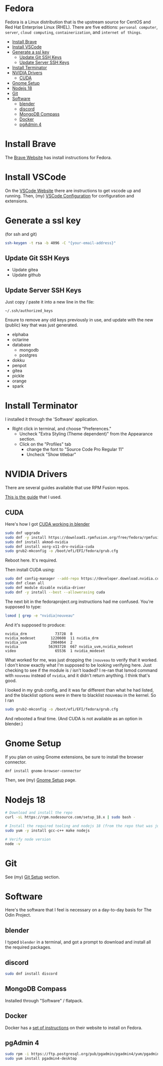 <!-- Local Content Links -->

[vscode-setup]: ../vscode-configuration.md
[gnome-setup]: ./gnome-configuration.md
[git-setup]: ../git.md#setup

# Fedora <!-- omit in toc -->

Fedora is a Linux distribution that is the upstream source for CentOS and Red Hat Enterprise Linux (RHEL). There are five editions: `personal computer`, `server`, `cloud computing`, `containerization`, and `internet of things`.

- [Install Brave](#install-brave)
- [Install VSCode](#install-vscode)
- [Generate a ssl key](#generate-a-ssl-key)
  - [Update Git SSH Keys](#update-git-ssh-keys)
  - [Update Server SSH Keys](#update-server-ssh-keys)
- [Install Terminator](#install-terminator)
- [NVIDIA Drivers](#nvidia-drivers)
  - [CUDA](#cuda)
- [Gnome Setup](#gnome-setup)
- [Nodejs 18](#nodejs-18)
- [Git](#git)
- [Software](#software)
  - [blender](#blender)
  - [discord](#discord)
  - [MongoDB Compass](#mongodb-compass)
  - [Docker](#docker)
  - [pgAdmin 4](#pgadmin-4)

# Install Brave

The [Brave Website](https://brave.com/linux/#fedora-centos-streamrhel) has install instructions for Fedora.

# Install VSCode

On the [VSCode Website](https://code.visualstudio.com/docs/setup/linux#_rhel-fedora-and-centos-based-distributions) there are instructions to get vscode up and running. Then, (my) [VSCode Configuration][vscode-setup] for configuration and extensions.

# Generate a ssl key

(for ssh and git)

```bash
ssh-keygen -t rsa -b 4096 -C "{your-email-address}"
```

## Update Git SSH Keys

- Update gitea
- Update github

## Update Server SSH Keys

Just copy / paste it into a new line in the file:

```
~/.ssh/authorized_keys
```

Ensure to remove any old keys previously in use, and update with the new (public) key that was just generated.

- elphaba
- octarine
- database
  - mongodb
  - postgres
- dokku
- penpot
- gitea
- pickle
- orange
- spark

# Install Terminator

I installed it through the 'Software' application.

- Right click in terminal, and choose "Preferences."
  - Uncheck "Extra Styling (Theme dependent)" from the Appearance section.
  - Click on the "Profiles" tab
    - change the font to "Source Code Pro Regular 11"
    - Uncheck "Show titlebar"

# NVIDIA Drivers

There are several guides available that use RPM Fusion repos.

[This is the guide](https://phoenixnap.com/kb/fedora-nvidia-drivers) that I used.

## CUDA

Here's how I got [CUDA working in blender](https://discussion.fedoraproject.org/t/nvidia-cuda-is-not-shown-in-blender/75946/5)

```bash
sudo dnf upgrade
sudo dnf -y install https://download1.rpmfusion.org/free/fedora/rpmfusion-free-release-$(rpm -E %fedora).noarch.rpm https://download1.rpmfusion.org/nonfree/fedora/rpmfusion-nonfree-release-$(rpm -E %fedora).noarch.rpm
sudo dnf install akmod-nvidia
sudo dnf install xorg-x11-drv-nvidia-cuda
sudo grub2-mkconfig -o /boot/efi/EFI/fedora/grub.cfg
```

Reboot here. It's required.

Then install CUDA using:

```bash
sudo dnf config-manager --add-repo https://developer.download.nvidia.com/compute/cuda/repos/fedora36/x86_64/cuda-fedora36.repo
sudo dnf clean all
sudo dnf module disable nvidia-driver
sudo dnf -y install --best --allowerasing cuda
```

The next bit in the fedoraproject.org instructions had me confused. You're supposed to type:

```bash
lsmod | grep -e "nvidia|nouveau"
```

And it's supposed to produce:

```
nvidia_drm             73728  8
nvidia_modeset       1220608  11 nvidia_drm
nvidia_uvm           2904064  2
nvidia              56393728  667 nvidia_uvm,nvidia_modeset
video                  65536  1 nvidia_modeset
```

What worked for me, was just dropping the `|nouveau` to verify that it worked. I don't know exactly what I'm supposed to be looking verifying here. Just checking to see if the module is / isn't loaded? I re-ran that lsmod command with `nouveau` instead of `nvidia`, and it didn't return anything. I think that's good.

I looked in my grub config, and it was far different than what he had listed, and the blacklist options were in there to blacklist nouveau in the kernel. So I ran

```bash
sudo grub2-mkconfig -o /boot/efi/EFI/fedora/grub.cfg
```

And rebooted a final time. (And CUDA is not available as an option in blender.)

# Gnome Setup

If you plan on using Gnome extensions, be sure to install the browser connector.

```bash
dnf install gnome-browser-connector
```

Then, see (my) [Gnome Setup][gnome-setup] page.

# Nodejs 18

```bash
# Download and install the repo
curl -sL https://rpm.nodesource.com/setup_18.x | sudo bash -

# Install the required tooling and nodejs 18 (from the repo that was just added)
sudo yum -y install gcc-c++ make nodejs

# Verify node version
node -v
```

# Git

See (my) [Git Setup][git-setup] section.

# Software

Here's the software that I feel is necessary on a day-to-day basis for The Odin Project.

## blender

I typed `blender` in a terminal, and got a prompt to download and install all the required packages.

## discord

```bash
sudo dnf install discord
```

## MongoDB Compass

Installed through "Software" / flatpack.

## Docker

Docker has a [set of instructions](https://docs.docker.com/engine/install/fedora/) on their website to install on Fedora.

## pgAdmin 4

```bash
sudo rpm -i https://ftp.postgresql.org/pub/pgadmin/pgadmin4/yum/pgadmin4-fedora-repo-2-1.noarch.rpm
sudo yum install pgadmin4-desktop
```
